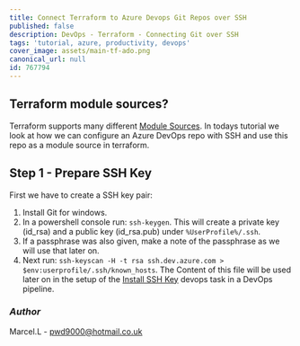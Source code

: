 ```yaml
---
title: Connect Terraform to Azure Devops Git Repos over SSH
published: false
description: DevOps - Terraform - Connecting Git over SSH
tags: 'tutorial, azure, productivity, devops'
cover_image: assets/main-tf-ado.png
canonical_url: null
id: 767794
---
```


## Terraform module sources?

Terraform supports many different [Module Sources](https://www.terraform.io/docs/language/modules/sources.html). In todays tutorial we look at how we can configure an Azure DevOps repo with SSH and use this repo as a module source in terraform.

## Step 1 - Prepare SSH Key

First we have to create a SSH key pair:  

1. Install Git for windows.
2. In a powershell console run: `ssh-keygen`. This will create a private key (id_rsa) and a public key (id_rsa.pub) under `%UserProfile%/.ssh`.
3. If a passphrase was also given, make a note of the passphrase as we will use that later on.
4. Next run: `ssh-keyscan -H -t rsa ssh.dev.azure.com > $env:userprofile/.ssh/known_hosts`. The Content of this file will be used later on in the setup of the [Install SSH Key](https://github.com/MicrosoftDocs/azure-devops-docs/blob/master/docs/pipelines/tasks/utility/install-ssh-key.md) devops task in a DevOps pipeline.



### _Author_

Marcel.L - pwd9000@hotmail.co.uk
